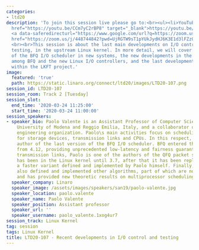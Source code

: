 ```yaml
---
categories:
- ltd20
description: 'To join this session live please go to:<br><ul><li>YouTube: <a data-saferedirecturl="https://www.google.com/url?q=https://youtu.be/CCm7yC2rBP8&source=gmail&ust=1584709380421000&usg=AFQjCNFU25JEciO-bl3ZdJ9ygW7B-K7HFw"
  href="https://youtu.be/CCm7yC2rBP8" target="_blank">https://youtu.be/CCm7yC2rBP8</a></li><li>Zoom:
  <a data-saferedirecturl="https://www.google.com/url?q=https://zoom.us/j/448744842?pwd%3DUjRGTW9sT1pYUkJydHJ6K3E1d3lFZz09&source=gmail&ust=1584709380421000&usg=AFQjCNHerCbG47cOF-09Mck9wiy_WC35kA"
  href="https://zoom.us/j/448744842?pwd=UjRGTW9sT1pYUkJydHJ6K3E1d3lFZz09" target="_blank">https://zoom.us/j/448744842?pwd=UjRGTW9sT1pYUkJydHJ6K3E1d3lFZz09</a></li></ul>Description:
  <br><br>This session is about the last main developments on I/O control and I/O
  testing, in the upstream Linux kernel. In more detail, we will cover: the adoption
  of the BFQ I/O scheduler in new systems, the new developments in the comparison
  among BFQ and the new Linux I/O controllers, and the last developments in I/O testing
  within the LKFT project.'
image:
  featured: 'true'
  path: https://static.linaro.org/connect/ltd20/images/LTD20-107.png
session_id: LTD20-107
session_room: Track 2 [Tuesday]
session_slot:
  end_time: '2020-03-24 11:25:00'
  start_time: '2020-03-24 11:00:00'
session_speakers:
- speaker_bio: Paolo Valente is an Assistant Professor of Computer Science at the
    University of Modena and Reggio Emilia, Italy, and a collaborator of the Linaro
    engineering organization. Paolo\s main activities focus on scheduling algorithms
    for storage devices, transmission links and CPUs. In this respect, Paolo is the
    author of the last version of the BFQ I/O scheduler. BFQ entered the Linux kernel
    from 4.12, providing unprecedented low-latency and fairness guarantees. As for
    transmission links, Paolo is one of the authors of the QFQ packet scheduler, which
    has been in the Linux kernel until 3.7, after that it has been replaced by QFQ+,
    a faster variant defined and implemented by Paolo himself. Finally, Paolo has
    also defined and implemented other algorithms, part of which are now in FreeBSD,
    and has provided new theoretic results on multiprocessor scheduling.<br> <br>
  speaker_company: Linaro
  speaker_image: /assets/images/speakers/san19/paolo-valente.jpg
  speaker_location: paolo.valente
  speaker_name: Paolo Valente
  speaker_position: Assistant professor
  speaker_url: ''
  speaker_username: paolo_valente.1xog4ur7
session_track: Linux Kernel
tag: session
tags: Linux Kernel
title: LTD20-107 - Recent developments in I/O control and testing
---
```


